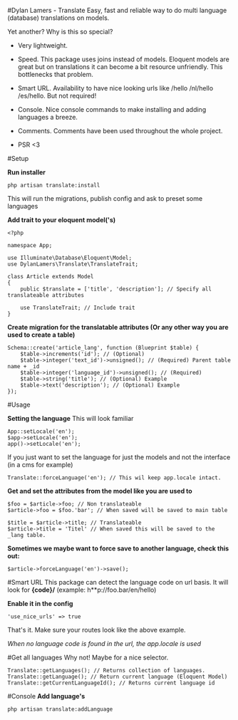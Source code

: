 #Dylan Lamers - Translate
Easy, fast and reliable way to do multi language (database) translations on models.

Yet another? Why is this so special?
 - Very lightweight.

 - Speed. This package uses joins instead of models. Eloquent models are great but on translations it can become a bit resource unfriendly. This bottlenecks that problem.

 - Smart URL. Availability to have nice looking urls like /hello /nl/hello /es/hello. But not required!

 - Console. Nice console commands to make installing and adding languages a breeze.

 - Comments. Comments have been used throughout the whole project.

 - PSR <3

#Setup

**Run installer**

    php artisan translate:install

This will run the migrations, publish config and ask to preset some languages

**Add trait to your eloquent model('s)**

    <?php
    
    namespace App;
    
    use Illuminate\Database\Eloquent\Model;
    use DylanLamers\Translate\TranslateTrait;
    
    class Article extends Model
    {
        public $translate = ['title', 'description']; // Specify all translateable attributes
        
        use TranslateTrait; // Include trait
    }

**Create migration for the translatable attributes (Or any other way you are used to create a table)**

    Schema::create('article_lang', function (Blueprint $table) {
        $table->increments('id'); // (Optional)
        $table->integer('text_id')->unsigned(); // (Required) Parent table name + _id
        $table->integer('language_id')->unsigned(); // (Required)
        $table->string('title'); // (Optional) Example
        $table->text('description'); // (Optional) Example
    });

#Usage

**Setting the language**
This will look familiar

    App::setLocale('en');
    $app->setLocale('en');
    app()->setLocale('en');
 If you just want to set the language for just the models and not the interface (in a cms for example)
 

    Translate::forceLanguage('en'); // This wil keep app.locale intact.
    
**Get and set the attributes from the model like you are used to**

    $foo = $article->foo; // Non translateable
    $article->foo = $foo.'bar'; // When saved will be saved to main table
    
    $title = $article->title; // Translateable
    $article->title = 'Titel' // When saved this will be saved to the _lang table.
**Sometimes we maybe want to force save to another language, check this out:**

    $article->forceLanguage('en')->save();

    
#Smart URL
This package can detect the language code on url basis. It will look for **{code}/** (example: h**p://foo.bar/en/hello)

**Enable it in the config**

    'use_nice_urls' => true

That's it. Make sure your routes look like the above example.

*When no language code is found in the url, the app.locale is used*

#Get all languages
Why not! Maybe for a nice selector.

    Translate::getLanguages(); // Returns collection of languages.
    Translate::getLanguage(); // Return current language (Eloquent Model)
    Translate::getCurrentLanguageId(); // Returns current language id

#Console
**Add language's**

    php artisan translate:addLanguage
